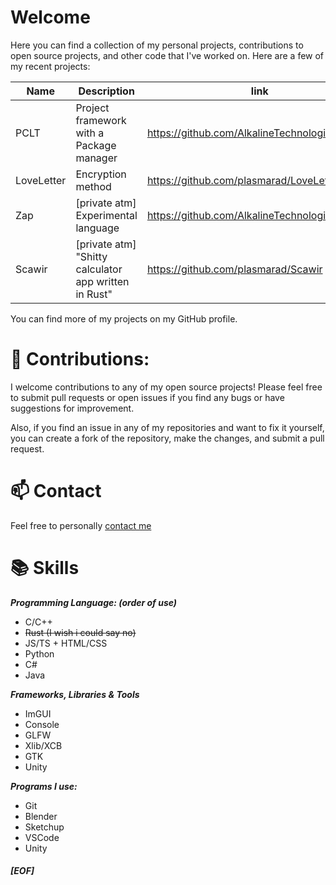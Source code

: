 # Welcome
Here you can find a collection of my personal projects, contributions to open source projects, and other code that I've worked on.
Here are a few of my recent projects:

| Name       	| Description                              	              | link                                            	|
|------------	|--------------------------------------------------------	|-------------------------------------------------	|
| PCLT       	| Project framework with a Package manager 	              | https://github.com/AlkalineTechnologies/Polaris 	|
| LoveLetter 	| Encryption method                        	              | https://github.com/plasmarad/LoveLetter         	|
| Zap        	| [private atm] Experimental language                    	| https://github.com/AlkalineTechnologies/Zap     	|
| Scawir     	| [private atm] "Shitty calculator app written in Rust"  	| https://github.com/plasmarad/Scawir             	|

You can find more of my projects on my GitHub profile.

# 🤝 Contributions:
I welcome contributions to any of my open source projects! Please feel free to submit pull requests or open issues if you find any bugs or have suggestions for improvement.

Also, if you find an issue in any of my repositories and want to fix it yourself, you can create a fork of the repository, make the changes, and submit a pull request.


# 📫 Contact 
Feel free to personally [contact me](mailto:contact@plasmarad.me)

# 📚 Skills 

  ***Programming Language: (order of use)***
  * C/C++
  * ~~Rust (I wish i could say no)~~
  * JS/TS + HTML/CSS
  * Python
  * C#
  * Java 

  ***Frameworks, Libraries & Tools***
  * ImGUI     
  * Console   
  * GLFW      
  * Xlib/XCB  
  * GTK       
  * Unity     
  
  ***Programs I use:***
  * Git
  * Blender
  * Sketchup
  * VSCode
  * Unity

##### __[EOF]__
